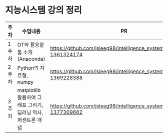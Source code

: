 # 지능시스템 강의 정리

|주차|수업내용| PR |
|---|---|-----|
|1주차|OT와 활용할 툴 소개(Anaconda)| https://github.com/jsleeg98/intelligence_system/pull/1#issue-1361324174 |
|2주차|Python의 자료형, numpy| https://github.com/jsleeg98/intelligence_system/pull/3#issue-1369228388 |
|3주차|matplotlib 활용하여 그래프 그리기, 딥러닝 역사, 퍼센트론 개념|https://github.com/jsleeg98/intelligence_system/pull/5#issue-1377309662|
